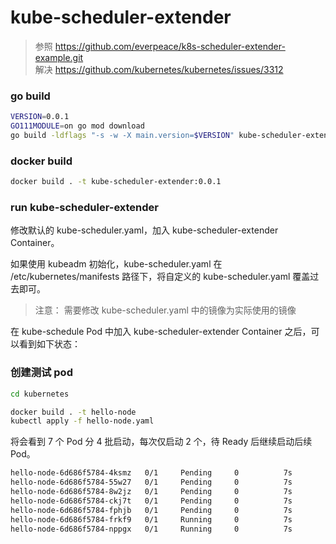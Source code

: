 # kube-scheduler-extender

> 参照 https://github.com/everpeace/k8s-scheduler-extender-example.git  
> 解决 https://github.com/kubernetes/kubernetes/issues/3312

### go build

```bash
VERSION=0.0.1
GO111MODULE=on go mod download
go build -ldflags "-s -w -X main.version=$VERSION" kube-scheduler-extender
```

### docker build

```bash
docker build . -t kube-scheduler-extender:0.0.1
```

### run kube-scheduler-extender

修改默认的 kube-scheduler.yaml，加入 kube-scheduler-extender Container。

如果使用 kubeadm 初始化，kube-scheduler.yaml 在 /etc/kubernetes/manifests 路径下，将自定义的 kube-scheduler.yaml 覆盖过去即可。

> 注意： 需要修改 kube-scheduler.yaml 中的镜像为实际使用的镜像

在 kube-schedule Pod 中加入 kube-scheduler-extender Container 之后，可以看到如下状态：

### 创建测试 pod

```bash
cd kubernetes

docker build . -t hello-node
kubectl apply -f hello-node.yaml
```

将会看到 7 个 Pod 分 4 批启动，每次仅启动 2 个，待 Ready 后继续启动后续 Pod。

```bash
hello-node-6d686f5784-4ksmz   0/1     Pending     0          7s
hello-node-6d686f5784-55w27   0/1     Pending     0          7s
hello-node-6d686f5784-8w2jz   0/1     Pending     0          7s
hello-node-6d686f5784-ckj7t   0/1     Pending     0          7s
hello-node-6d686f5784-fphjb   0/1     Pending     0          7s
hello-node-6d686f5784-frkf9   0/1     Running     0          7s
hello-node-6d686f5784-nppgx   0/1     Running     0          7s
```
